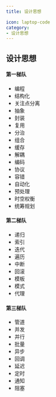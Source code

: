 ```yaml
---
title: 设计思想

icon: laptop-code
category:
- 设计思想
---
```


## 设计思想

#### 第一梯队
* 编程
* 结构化
* 关注点分离
* 抽象
* 封装
* 复用
* 分治
* 组合
* 缓存
* 解耦
* 编码
* 协议
* 容错
* 自动化
* 预处理
* 时空权衡
* 统筹规划

#### 第二梯队
* 递归
* 索引
* 迭代
* 遍历
* 中断
* 回滚
* 模板
* 模式
* 代理

#### 第三梯队
* 管道
* 并发
* 并行
* 批量
* 异步
* 回调
* 延迟
* 定时
* 通知
* 阻塞
